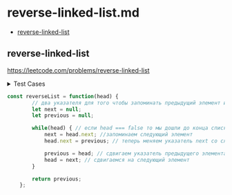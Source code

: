 # reverse-linked-list.md

+ [reverse-linked-list](#reverse-linked-list)

## reverse-linked-list

https://leetcode.com/problems/reverse-linked-list

<details><summary>Test Cases</summary><blockquote>

``` javascript
    // []
    // []

    // [1]
    // [1]

    // [2,5,9]
    // [9,5,2]
```

</blockquote></details>

``` javascript
const reverseList = function(head) {
        // два указателя для того чтобы запоминать предыдущий элемент и следующий
        let next = null;
        let previous = null;

        while(head) { // если head === false то мы дошли до конца списка
            next = head.next; //запоминаем следующий элемент
            head.next = previous; // теперь меняем указатель next со следующего элемента на предыдущий

            previous = head; // сдвигаем указатель предыдущего элемента дальше
            head = next; // сдвигаемся на следующий элемент
        }

        return previous;
    };
```
